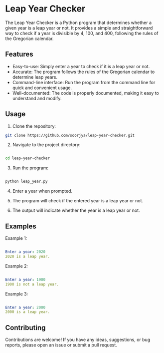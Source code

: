 # Leap Year Checker

The Leap Year Checker is a Python program that determines whether a given year is a leap year or not. It provides a simple and straightforward way to check if a year is divisible by 4, 100, and 400, following the rules of the Gregorian calendar.

## Features

- Easy-to-use: Simply enter a year to check if it is a leap year or not.
- Accurate: The program follows the rules of the Gregorian calendar to determine leap years.
- Command-line interface: Run the program from the command line for quick and convenient usage.
- Well-documented: The code is properly documented, making it easy to understand and modify.

## Usage

1. Clone the repository:

```bash
git clone https://github.com/soorjya/leap-year-checker.git
```

2. Navigate to the project directory:
```bash

cd leap-year-checker
```
3. Run the program:
```bash

python leap_year.py
```
4. Enter a year when prompted.

5. The program will check if the entered year is a leap year or not.

6. The output will indicate whether the year is a leap year or not.

## Examples
Example 1:
```yaml

Enter a year: 2020
2020 is a leap year.
```
Example 2:
```yaml

Enter a year: 1900
1900 is not a leap year.

```
Example 3:
```yaml

Enter a year: 2000
2000 is a leap year.
```


## Contributing
Contributions are welcome! If you have any ideas, suggestions, or bug reports, please open an issue or submit a pull request.
